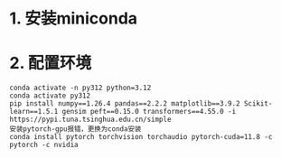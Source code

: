 # 1. 安装miniconda
# 2. 配置环境
    conda activate -n py312 python=3.12
    conda activate py312
    pip install numpy==1.26.4 pandas==2.2.2 matplotlib==3.9.2 Scikit-learn==1.5.1 gensim peft==0.15.0 transformers==4.55.0 -i https://pypi.tuna.tsinghua.edu.cn/simple 
    安装pytorch-gpu报错，更换为conda安装
    conda install pytorch torchvision torchaudio pytorch-cuda=11.8 -c pytorch -c nvidia
